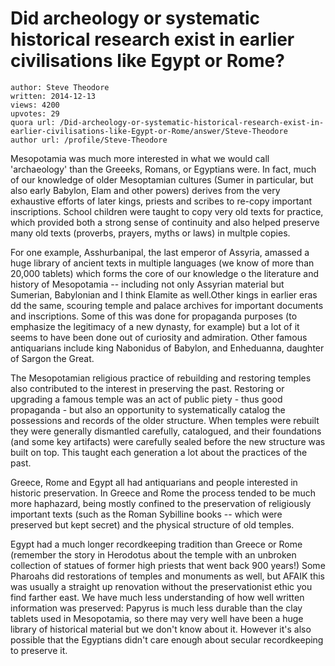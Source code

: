 # Did archeology or systematic historical research exist in earlier civilisations like Egypt or Rome?

	author: Steve Theodore
	written: 2014-12-13
	views: 4200
	upvotes: 29
	quora url: /Did-archeology-or-systematic-historical-research-exist-in-earlier-civilisations-like-Egypt-or-Rome/answer/Steve-Theodore
	author url: /profile/Steve-Theodore


Mesopotamia was much more interested in what we would call 'archaeology' than the Greeeks, Romans, or Egyptians were. In fact, much of our knowledge of older Mesoptamian cultures (Sumer in particular, but also early Babylon, Elam and other powers) derives from the very exhaustive efforts of later kings, priests and scribes to re-copy important inscriptions. School children were taught to copy very old texts for practice, which provided both a strong sense of continuity and also helped preserve many old texts (proverbs, prayers, myths or laws) in multple copies. 

For one example, Asshurbanipal, the last emperor of Assyria, amassed a huge library of ancient texts in multiple languages (we know of more than 20,000 tablets) which forms the core of our knowledge o the literature and history of Mesopotamia -- including not only Assyrian material but Sumerian, Babylonian and I think Elamite as well.Other kings in earlier eras dd the same, scouring temple and palace archives for important documents and inscriptions. Some of this was done for propaganda purposes (to emphasize the legitimacy of a new dynasty, for example) but a lot of it seems to have been done out of curiosity and admiration. Other famous antiquarians include king Nabonidus of Babylon, and Enheduanna, daughter of Sargon the Great.

The Mesopotamian religious practice of rebuilding and restoring temples also contributed to the interest in preserving the past. Restoring or upgrading a famous temple was an act of public piety - thus good propaganda - but also an opportunity to systematically catalog the possessions and records of the older structure. When temples were rebuilt they were generally dismantled carefully, catalogued, and their foundations (and some key artifacts) were carefully sealed before the new structure was built on top. This taught each generation a lot about the practices of the past. 

Greece, Rome and Egypt all had antiquarians and people interested in historic preservation. In Greece and Rome the process tended to be much more haphazard, being mostly confined to the preservation of religiously important texts (such as the Roman Sybilline books -- which were preserved but kept secret) and the physical structure of old temples. 

Egypt had a much longer recordkeeping tradition than Greece or Rome (remember the story in Herodotus about the temple with an unbroken collection of statues of former high priests that went back 900 years!) Some Pharoahs did restorations of temples and monuments as well, but AFAIK this was usually a straight up renovation without the preservationist ethic you find farther east. We have much less understanding of how well written information was preserved: Papyrus is much less durable than the clay tablets used in Mesopotamia, so there may very well have been a huge library of historical material but we don't know about it. However it's also possible that the Egyptians didn't care enough about secular recordkeeping to preserve it.

